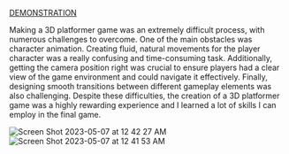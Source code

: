 [DEMONSTRATION](https://youtu.be/NbzfKQ99OZc)


Making a 3D platformer game was an extremely difficult process, with numerous challenges to overcome. One of the main obstacles was character animation. Creating fluid, natural movements for the player character was a really confusing and time-consuming task. Additionally, getting the camera position right was crucial to ensure players had a clear view of the game environment and could navigate it effectively. Finally, designing smooth transitions between different gameplay elements was also challenging. Despite these difficulties, the creation of a 3D platformer game was a highly rewarding experience and I learned a lot of skills I can employ in the final game. 


![Screen Shot 2023-05-07 at 12 42 27 AM](https://user-images.githubusercontent.com/77680363/236645856-feb784c0-6d38-4e35-b8f6-83cb75da4839.png)
![Screen Shot 2023-05-07 at 12 41 53 AM](https://user-images.githubusercontent.com/77680363/236645858-15bd236d-30a5-4b42-b3a7-8ecafa999576.png)
